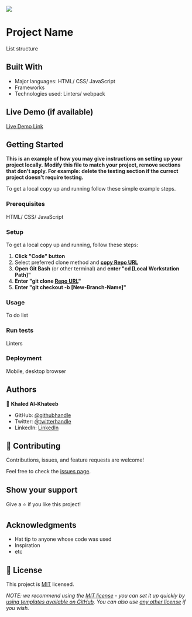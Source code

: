 ![](https://img.shields.io/badge/Microverse-blueviolet)

# Project Name

List structure


## Built With

- Major languages: HTML/ CSS/ JavaScript
- Frameworks
- Technologies used: Linters/ webpack

## Live Demo (if available)

[Live Demo Link](https://khaled-alkhateeb.github.io/list-structure/dist/)


## Getting Started

**This is an example of how you may give instructions on setting up your project locally.**
**Modify this file to match your project, remove sections that don't apply. For example: delete the testing section if the currect project doesn't require testing.**


To get a local copy up and running follow these simple example steps.

### Prerequisites
HTML/ CSS/ JavaScript
### Setup
To get a local copy up and running, follow these steps:
1. **Click "Code" button**
2. Select preferred clone method and [**copy Repo URL**](https://github.com/Khaled-AlKhateeb/list-structure.git)
3. **Open Git Bash** (or other terminal) and **enter "cd [Local Workstation Path]"**
4. **Enter "git clone [Repo URL](https://github.com/Khaled-AlKhateeb/list-structure.git)"**
5. **Enter "git checkout -b [New-Branch-Name]"**

### Usage
To do list

### Run tests
Linters

### Deployment
Mobile, desktop browser


## Authors

👤 **Khaled Al-Khateeb**

- GitHub: [@githubhandle](https://github.com/Khaled-AlKhateeb)
- Twitter: [@twitterhandle](https://twitter.com/KhaledA93751489)
- LinkedIn: [LinkedIn](https://www.linkedin.com/in/khaled-al-khateeb-3a1013247/)

## 🤝 Contributing

Contributions, issues, and feature requests are welcome!

Feel free to check the [issues page](https://github.com/Khaled-AlKhateeb/list-structure/issues).

## Show your support

Give a ⭐️ if you like this project!

## Acknowledgments

- Hat tip to anyone whose code was used
- Inspiration
- etc

## 📝 License

This project is [MIT](./LICENSE) licensed.

_NOTE: we recommend using the [MIT license](https://choosealicense.com/licenses/mit/) - you can set it up quickly by [using templates available on GitHub](https://docs.github.com/en/communities/setting-up-your-project-for-healthy-contributions/adding-a-license-to-a-repository). You can also use [any other license](https://choosealicense.com/licenses/) if you wish._
